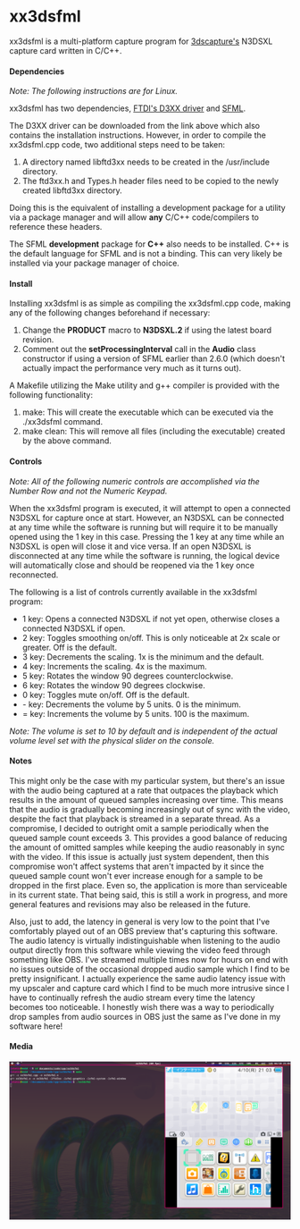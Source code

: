 # **xx3dsfml**

xx3dsfml is a multi-platform capture program for [3dscapture's](https://3dscapture.com/) N3DSXL capture card written in C/C++.

#### Dependencies

*Note: The following instructions are for Linux.*

xx3dsfml has two dependencies, [FTDI's D3XX driver](https://ftdichip.com/drivers/d3xx-drivers/) and [SFML](https://www.sfml-dev.org/).

The D3XX driver can be downloaded from the link above which also contains the installation instructions. However, in order to compile the xx3dsfml.cpp code, two additional steps need to be taken:

1. A directory named libftd3xx needs to be created in the /usr/include directory.
2. The ftd3xx.h and Types.h header files need to be copied to the newly created libftd3xx directory.

Doing this is the equivalent of installing a development package for a utility via a package manager and will allow **any** C/C++ code/compilers to reference these headers.

The SFML **development** package for **C++** also needs to be installed. C++ is the default language for SFML and is not a binding. This can very likely be installed via your package manager of choice.

#### Install

Installing xx3dsfml is as simple as compiling the xx3dsfml.cpp code, making any of the following changes beforehand if necessary:

1. Change the **PRODUCT** macro to **N3DSXL.2** if using the latest board revision.
2. Comment out the **setProcessingInterval** call in the **Audio** class constructor if using a version of SFML earlier than 2.6.0 (which doesn't actually impact the performance very much as it turns out).

A Makefile utilizing the Make utility and g++ compiler is provided with the following functionality:

1. make:	    This will create the executable which can be executed via the ./xx3dsfml command.
2. make clean:	This will remove all files (including the executable) created by the above command.

#### Controls

*Note: All of the following numeric controls are accomplished via the Number Row and not the Numeric Keypad.*

When the xx3dsfml program is executed, it will attempt to open a connected N3DSXL for capture once at start. However, an N3DSXL can be connected at any time while the software is running but will require it to be manually opened using the 1 key in this case. Pressing the 1 key at any time while an N3DSXL is open will close it and vice versa. If an open N3DSXL is disconnected at any time while the software is running, the logical device will automatically close and should be reopened via the 1 key once reconnected.

The following is a list of controls currently available in the xx3dsfml program:

- 1 key: Opens a connected N3DSXL if not yet open, otherwise closes a connected N3DSXL if open.
- 2 key: Toggles smoothing on/off. This is only noticeable at 2x scale or greater. Off is the default.
- 3 key: Decrements the scaling. 1x is the minimum and the default.
- 4 key: Increments the scaling. 4x is the maximum.
- 5 key: Rotates the window 90 degrees counterclockwise.
- 6 key: Rotates the window 90 degrees clockwise.
- 0 key: Toggles mute on/off. Off is the default.
- \- key: Decrements the volume by 5 units. 0 is the minimum.
- = key: Increments the volume by 5 units. 100 is the maximum.

*Note: The volume is set to 10 by default and is independent of the actual volume level set with the physical slider on the console.*

#### Notes

This might only be the case with my particular system, but there's an issue with the audio being captured at a rate that outpaces the playback which results in the amount of queued samples increasing over time. This means that the audio is gradually becoming increasingly out of sync with the video, despite the fact that playback is streamed in a separate thread. As a compromise, I decided to outright omit a sample periodically when the queued sample count exceeds 3. This provides a good balance of reducing the amount of omitted samples while keeping the audio reasonably in sync with the video. If this issue is actually just system dependent, then this compromise won't affect systems that aren't impacted by it since the queued sample count won't ever increase enough for a sample to be dropped in the first place. Even so, the application is more than serviceable in its current state. That being said, this is still a work in progress, and more general features and revisions may also be released in the future.

Also, just to add, the latency in general is very low to the point that I've comfortably played out of an OBS preview that's capturing this software. The audio latency is virtually indistinguishable when listening to the audio output directly from this software while viewing the video feed through something like OBS. I've streamed multiple times now for hours on end with no issues outside of the occasional dropped audio sample which I find to be pretty insignificant. I actually experience the same audio latency issue with my upscaler and capture card which I find to be much more intrusive since I have to continually refresh the audio stream every time the latency becomes too noticeable. I honestly wish there was a way to periodically drop samples from audio sources in OBS just the same as I've done in my software here!

#### Media

![xx3dsfml](xx3dsfml.png "xx3dsfml")
